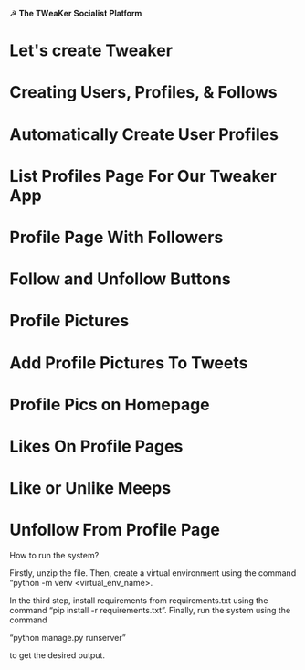 ☭ 𝐓𝐡𝐞 𝐓𝐖𝐞𝐚𝐊𝐞𝐫
𝐒𝐨𝐜𝐢𝐚𝐥𝐢𝐬𝐭 𝐏𝐥𝐚𝐭𝐟𝐨𝐫𝐦




# Let's create Tweaker
# Creating Users, Profiles, & Follows
# Automatically Create User Profiles
# List Profiles Page For Our Tweaker App
# Profile Page With Followers
# Follow and Unfollow Buttons

# Profile Pictures
# Add Profile Pictures To Tweets
# Profile Pics on Homepage
# Likes On Profile Pages
# Like or Unlike Meeps
# Unfollow From Profile Page



How to run the system?

Firstly, unzip the file. 
Then, create a virtual environment using the command “python -m venv <virtual_env_name>.

 In the third step, install requirements from requirements.txt using the command
  “pip install -r requirements.txt”.
 Finally, run the system using the command

  “python manage.py runserver”

 to get the desired output.